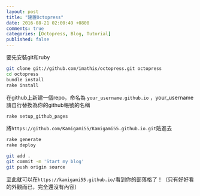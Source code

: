 ```yaml
---
layout: post
title: "建置Octopress"
date: 2016-08-21 02:00:49 +0800
comments: true
categories: [Octopress, Blog, Tutorial]
published: false
---
```


要先安裝git和ruby

``` bash
git clone git://github.com/imathis/octopress.git octopress
cd octopress
bundle install
rake install
```

<!-- more -->

在github上新建一個repo，命名為 `your_username.github.io` ，your_username請自行替換為你的github帳號的名稱

``` bash
rake setup_github_pages
```

將`https://github.com/Kamigami55/Kamigami55.github.io.git`貼進去

``` bash
rake generate
rake deploy

```

``` bash
git add .
git commit -m 'Start my blog'
git push origin source
```

至此就可以在`https://kamigami55.github.io/`看到你的部落格了！（只有好好看的外觀而已，完全還沒有內容）
